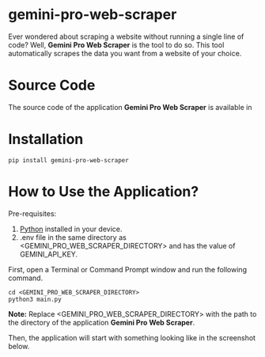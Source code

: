 # gemini-pro-web-scraper

Ever wondered about scraping a website without running a single line of code? Well, **Gemini Pro Web Scraper** is the
tool to do so. This tool automatically scrapes the data you want from a website of your choice.

# Source Code

The source code of the application **Gemini Pro Web Scraper** is available in

# Installation

```
pip install gemini-pro-web-scraper
```

# How to Use the Application?

Pre-requisites:
1. [Python](https://www.python.org/downloads/) installed in your device.
2. .env file in the same directory as <GEMINI_PRO_WEB_SCRAPER_DIRECTORY> and has the value of GEMINI_API_KEY.

First, open a Terminal or Command Prompt window and run the following command.

```
cd <GEMINI_PRO_WEB_SCRAPER_DIRECTORY>
python3 main.py
```

**Note:** Replace <GEMINI_PRO_WEB_SCRAPER_DIRECTORY> with the path to the directory of the application 
**Gemini Pro Web Scraper**.

Then, the application will start with something looking like in the screenshot below.
